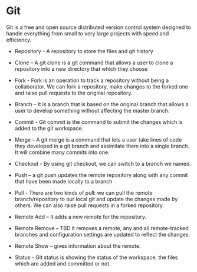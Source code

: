# Git 
Git is a free and open source distributed version control system designed to handle everything from small to very large projects with speed and efficiency.

* Repository - A repository to store the files and git history
* Clone – A git clone is a git command that allows a user to clone a repository into a new directory that which they choose
* Fork - Fork is an operation to track a repository without being a collaborator. We can fork a repository, make changes to the forked one and raise pull requests to the original repository.
* Branch – It is a branch that is based on the original branch that allows a user to develop something without affecting the master branch.
* Commit - Git commit is the command to submit the changes which is added to the git workspace.
* Merge – A git merge is a command that lets a user take lines of code they developed in a git branch and assimilate them into a single branch. It will combine many commits into one.
* Checkout - By using git checkout, we can switch to a branch we named.
* Push – a git push updates the remote repository along with any commit that have been made locally to a branch
* Pull - There are two kinds of pull: we can pull the remote branch/repository to our local git and update the changes made by others. We can also raise pull requests in a forked repository.
* Remote Add – It adds a new remote for the repository.

* Remote Remove – TBD it removes a remote, any and all remote-tracked branches and configuration settings are updated to reflect the changes.
* Remote  Show – gives information about the remote.
* Status - Git status is showing the status of the workspace, the files which are added and committed or not.

